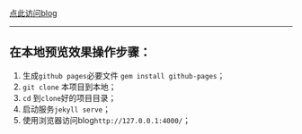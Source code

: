 [点此访问blog](https://www.qidizi.com/)   

___
## 在本地预览效果操作步骤：   

1. 生成`github pages`必要文件 `gem install github-pages`； 
1. `git clone` 本项目到本地；    
1. `cd` 到`clone`好的项目目录；  
1. 启动服务`jekyll serve`；   
1. 使用浏览器访问blog`http://127.0.0.1:4000/`；   

   
